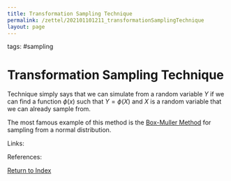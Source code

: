 ```yaml
---
title: Transformation Sampling Technique
permalink: /zettel/202101101211_transformationSamplingTechnique
layout: page
---
```

tags: #sampling

# Transformation Sampling Technique

Technique simply says that we can simulate from a random variable $Y$ if we can find a function
$\phi(x)$ such that $Y = \phi(X)$ and $X$ is a random variable that we can already sample from.

The most famous example of this method is the [Box-Muller Method](202101101214_boxMullerMethod) for sampling 
from a normal distribution. 

Links: 

References: 

[Return to Index](index)